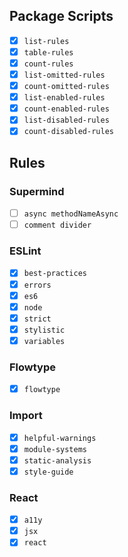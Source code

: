 ## Package Scripts

- [x] `list-rules`
- [x] `table-rules`
- [x] `count-rules`
- [x] `list-omitted-rules`
- [x] `count-omitted-rules`
- [x] `list-enabled-rules`
- [x] `count-enabled-rules`
- [x] `list-disabled-rules`
- [x] `count-disabled-rules`

## Rules

### Supermind

- [ ] `async methodNameAsync`
- [ ] `comment divider`

### ESLint

- [x] `best-practices`
- [x] `errors`
- [x] `es6`
- [x] `node`
- [x] `strict`
- [x] `stylistic`
- [x] `variables`

### Flowtype

- [x] `flowtype`

### Import

- [x] `helpful-warnings`
- [x] `module-systems`
- [x] `static-analysis`
- [x] `style-guide`

### React

- [x] `a11y`
- [x] `jsx`
- [x] `react`
